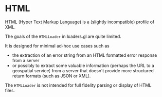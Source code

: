# HTML

HTML (Hyper Text Markup Language) is a (slightly incompatible) profile of XML. 

The goals of the `HTMLLoader` in loaders.gl are quite limited. 

It is designed for minimal ad-hoc use cases such as 
- the extraction of an error string from an HTML formatted error response from a server
- or possibly to extract some valuable information (perhaps the URL to a geospatial service) from a server that doesn't provide more structured return formats (such as JSON or XML).

The `HTMLLoader` is not intended for full fidelity parsing or display of HTML files.